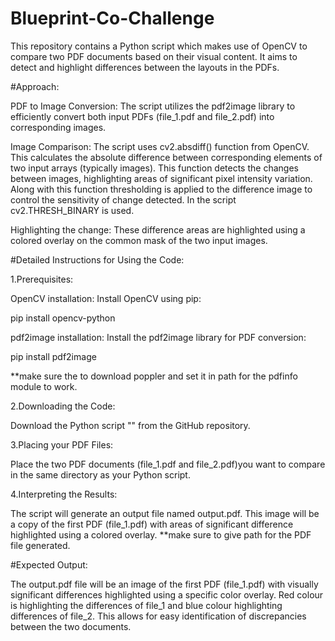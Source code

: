 # Blueprint-Co-Challenge

This repository contains a Python script which makes use of OpenCV to compare two PDF documents based on their visual content. It aims to detect and highlight differences between the layouts in the PDFs.

#Approach:

PDF to Image Conversion: 
The script utilizes the pdf2image library to efficiently convert both input PDFs (file_1.pdf and file_2.pdf) into corresponding images.

Image Comparison:
The script uses cv2.absdiff() function from OpenCV. This calculates the absolute difference between corresponding elements of two input arrays (typically images). This function detects the changes between images, highlighting areas of significant pixel intensity variation.
Along with this function thresholding is applied to the difference image to control the sensitivity of change detected. In the script cv2.THRESH_BINARY is used.

Highlighting the change: 
These difference areas are highlighted using a colored overlay on the common mask of the two input images.

#Detailed Instructions for Using the Code:

1.Prerequisites:

OpenCV installation: Install OpenCV using pip:

  pip install opencv-python
  
pdf2image installation: Install the pdf2image library for PDF conversion:

  pip install pdf2image
  
  **make sure the to download poppler and set it in path for the pdfinfo module to work.
  
2.Downloading the Code:

Download the Python script "" from the GitHub repository.

3.Placing your PDF Files:

Place the two PDF documents (file_1.pdf and file_2.pdf)you want to compare in the same directory as your Python script.

4.Interpreting the Results:

The script will generate an output file named output.pdf. This image will be a copy of the first PDF (file_1.pdf) with areas of significant difference highlighted using a colored overlay.
**make sure to give path for the PDF file generated.


#Expected Output:

The output.pdf file will be an image of the first PDF (file_1.pdf) with visually significant differences highlighted using a specific color overlay. Red colour is highlighting the differences of file_1 and blue colour highlighting differences of file_2. This allows for easy identification of discrepancies between the two documents.


